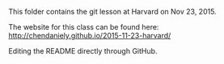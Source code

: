 This folder contains the git lesson at Harvard on Nov 23, 2015.

The website for this class can be found here: http://chendaniely.github.io/2015-11-23-harvard/

Editing the README directly through GitHub.
